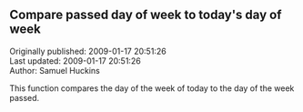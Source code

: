 ## Compare passed day of week to today's day of week  
Originally published: 2009-01-17 20:51:26  
Last updated: 2009-01-17 20:51:26  
Author: Samuel Huckins  
  
This function compares the day of the week of today to the day of the week passed.
